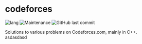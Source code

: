 # codeforces
![lang](https://raster.shields.io/badge/c%2B%2B-%20visual%20c%2B%2B%202017-orange.png)
![Maintenance](https://img.shields.io/maintenance/yes/2019.png)
![GitHub last commit](https://img.shields.io/github/last-commit/lukizel/codeforces)

Solutions to various problems on Codeforces.com, mainly in C++.
asdasdasd
